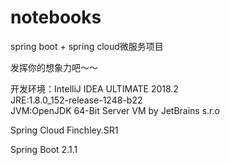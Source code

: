 # notebooks

spring boot + spring cloud微服务项目

发挥你的想象力吧～～

开发环境：IntelliJ IDEA ULTIMATE 2018.2  
JRE:1.8.0_152-release-1248-b22  
JVM:OpenJDK 64-Bit Server VM by JetBrains s.r.o  

Spring Cloud Finchley.SR1

Spring Boot 2.1.1